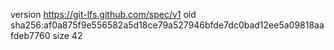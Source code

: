 version https://git-lfs.github.com/spec/v1
oid sha256:af0a875f9e556582a5d18ce79a527946bfde7dc0bad12ee5a09818aafdeb7760
size 42
